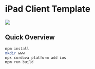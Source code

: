 iPad Client Template
====================

<p>
    <img src="https://img.shields.io/badge/Svelte-3-orange?style=for-the-badge&logo=svelte"/>
</p>

Quick Overview
--------------

```sh
npm install
mkdir www
npx cordova platform add ios
npm run build
```
